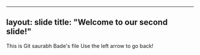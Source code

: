 
---
layout: slide
title: "Welcome to our second slide!"
---
This is Git saurabh Bade's file
Use the left arrow to go back!